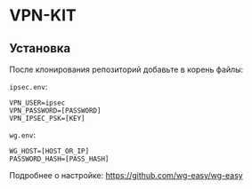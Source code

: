 # VPN-KIT

## Установка
После клонирования репозиторий добавьте в корень файлы:

`ipsec.env`:

```env
VPN_USER=ipsec
VPN_PASSWORD=[PASSWORD]
VPN_IPSEC_PSK=[KEY]
```

`wg.env`:

```env
WG_HOST=[HOST_OR_IP]
PASSWORD_HASH=[PASS_HASH] 
```
Подробнее о настройке: https://github.com/wg-easy/wg-easy
